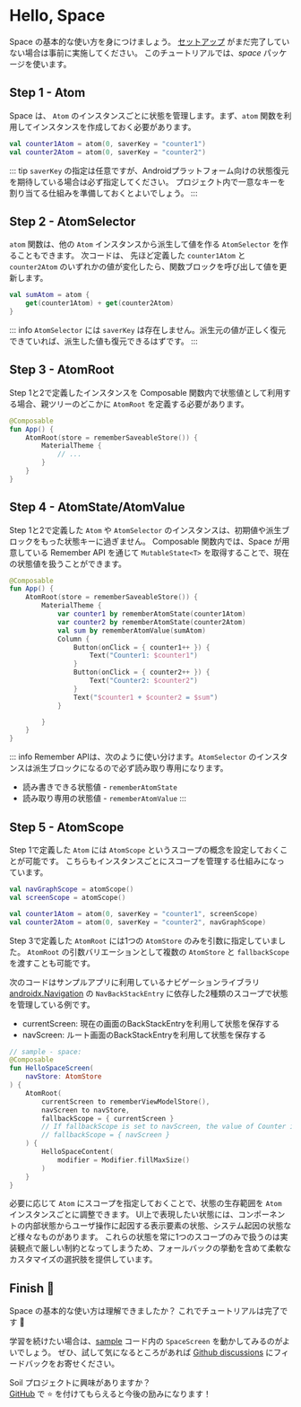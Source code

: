 # Hello, Space

Space の基本的な使い方を身につけましょう。
[セットアップ](/ja/guide/getting-started.html#download) がまだ完了していない場合は事前に実施してください。
このチュートリアルでは、*space* パッケージを使います。


## Step 1 - Atom

Space は、 `Atom` のインスタンスごとに状態を管理します。まず、`atom` 関数を利用してインスタンスを作成しておく必要があります。

```kotlin
val counter1Atom = atom(0, saverKey = "counter1")
val counter2Atom = atom(0, saverKey = "counter2")
```

::: tip
`saverKey` の指定は任意ですが、Androidプラットフォーム向けの状態復元を期待している場合は必ず指定してください。
プロジェクト内で一意なキーを割り当てる仕組みを準備しておくとよいでしょう。
:::


## Step 2 - AtomSelector

`atom` 関数は、他の `Atom` インスタンスから派生して値を作る `AtomSelector` を作ることもできます。
次コードは、 先ほど定義した `counter1Atom` と `counter2Atom` のいずれかの値が変化したら、関数ブロックを呼び出して値を更新します。

```kotlin
val sumAtom = atom {
    get(counter1Atom) + get(counter2Atom)
}
```

::: info
`AtomSelector` には `saverKey` は存在しません。派生元の値が正しく復元できていれば、派生した値も復元できるはずです。
:::


## Step 3 - AtomRoot

Step 1と2で定義したインスタンスを Composable 関数内で状態値として利用する場合、親ツリーのどこかに `AtomRoot` を定義する必要があります。

```kotlin
@Composable
fun App() {
    AtomRoot(store = rememberSaveableStore()) {
        MaterialTheme {
            // ...
        }
    }
}
```


## Step 4 - AtomState/AtomValue

Step 1と2で定義した `Atom` や `AtomSelector` のインスタンスは、初期値や派生ブロックをもった状態キーに過ぎません。
Composable 関数内では、Space が用意している Remember API を通じて `MutableState<T>` を取得することで、現在の状態値を扱うことができます。

```kotlin
@Composable
fun App() {
    AtomRoot(store = rememberSaveableStore()) {
        MaterialTheme {
            var counter1 by rememberAtomState(counter1Atom)
            var counter2 by rememberAtomState(counter2Atom)
            val sum by rememberAtomValue(sumAtom)
            Column {
                Button(onClick = { counter1++ }) {
                    Text("Counter1: $counter1")
                }
                Button(onClick = { counter2++ }) {
                    Text("Counter2: $counter2")
                }
                Text("$counter1 + $counter2 = $sum")
            }

        }
    }
}
```

::: info
Remember APIは、次のように使い分けます。`AtomSelector` のインスタンスは派生ブロックになるので必ず読み取り専用になります。

- 読み書きできる状態値 - `rememberAtomState`
- 読み取り専用の状態値 - `rememberAtomValue`
:::


## Step 5 - AtomScope

Step 1で定義した `Atom` には `AtomScope` というスコープの概念を設定しておくことが可能です。
こちらもインスタンスごとにスコープを管理する仕組みになっています。

```kotlin
val navGraphScope = atomScope()
val screenScope = atomScope()

val counter1Atom = atom(0, saverKey = "counter1", screenScope)
val counter2Atom = atom(0, saverKey = "counter2", navGraphScope)
```

Step 3で定義した `AtomRoot` には1つの `AtomStore` のみを引数に指定していました。
`AtomRoot` の引数バリエーションとして複数の `AtomStore` と `fallbackScope` を渡すことも可能です。

次のコードはサンプルアプリに利用しているナビゲーションライブラリ [androidx.Navigation](https://www.jetbrains.com/help/kotlin-multiplatform-dev/compose-navigation-routing.html) の `NavBackStackEntry` に依存した2種類のスコープで状態を管理している例です。

- currentScreen: 現在の画面のBackStackEntryを利用して状態を保存する
- navScreen: ルート画面のBackStackEntryを利用して状態を保存する

```kotlin
// sample - space:
@Composable
fun HelloSpaceScreen(
    navStore: AtomStore
) {
    AtomRoot(
        currentScreen to rememberViewModelStore(),
        navScreen to navStore,
        fallbackScope = { currentScreen }
        // If fallbackScope is set to navScreen, the value of Counter is preserved even if it navigates back and then forward again.
        // fallbackScope = { navScreen }
    ) {
        HelloSpaceContent(
            modifier = Modifier.fillMaxSize()
        )
    }
}
```

必要に応じて `Atom` にスコープを指定しておくことで、状態の生存範囲を `Atom` インスタンスごとに調整できます。
UI上で表現したい状態には、コンポーネントの内部状態からユーザ操作に起因する表示要素の状態、システム起因の状態など様々なものがあります。
これらの状態を常に1つのスコープのみで扱うのは実装観点で厳しい制約となってしまうため、フォールバックの挙動を含めて柔軟なカスタマイズの選択肢を提供しています。


## Finish :checkered_flag:

Space の基本的な使い方は理解できましたか？ これでチュートリアルは完了です :confetti_ball:

学習を続けたい場合は、[sample](https://github.com/soil-kt/soil/tree/1.0.0-alpha14/sample/) コード内の `SpaceScreen` を動かしてみるのがよいでしょう。
ぜひ、試して気になるところがあれば [Github discussions](https://github.com/soil-kt/soil/discussions) にフィードバックをお寄せください。

Soil プロジェクトに興味がありますか？<br/>
[GitHub](https://github.com/soil-kt/soil) で :star: を付けてもらえると今後の励みになります！

